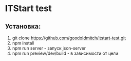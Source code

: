 # ITStart test

## Установка:

1. git clone https://github.com/goodoldmitch/itstart-test.git
2. npm install
3. npm run server - запуск json-server
4. npm run preview/dev/build - в зависимости от цели
